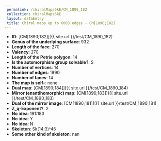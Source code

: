 ```yaml
--- 
 permalink: /chiralMaps6kE/CM_1890_182 
 collection: chiralMaps6kE
 layout: dataEntry
 title: Chiral maps up to 6000 edges - CM[1890;182]
---
```


- **ID**: [CM[1890;182]]({{ site.url }}/test/CM_1890_182)
- **Genus of the underlying surface**: 932
- **Length of the face**: 270
- **Valency**: 270
- **Length of the Petrie polygon**: 14
- **Is the automorphism group solvable?**: S
- **Number of vertices**: 14
- **Number of edges**: 1890
- **Number of faces**: 14
- **The map is self-**: none
- **Dual map**: [CM[1890;184]]({{ site.url }}/test/CM_1890_184)
- **Mirror (enantihomorphic) map**: [CM[1890;183]]({{ site.url }}/test/CM_1890_183)
- **Dual of the mirror image**: [CM[1890;181]]({{ site.url }}/test/CM_1890_181)
- **Z_q-Exponent?**: 2
- **No idea**:  191:183
- **No idea**: Y
- **No idea**: N
- **Skeleton**: Sk(14;3)^45
- **Some other kind of skeleton**: nan

